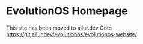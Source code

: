 # EvolutionOS Homepage

This site has been moved to ailur.dev
Goto https://git.ailur.dev/evolutionos/evolutionos-website/
